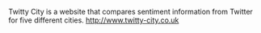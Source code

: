 Twitty City is a website that compares sentiment information from Twitter for five different cities. http://www.twitty-city.co.uk